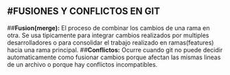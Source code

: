 #**FUSIONES Y CONFLICTOS EN GIT**
---
##**Fusion(merge):**
El proceso de combinar los cambios de una rama en otra. Se usa tipicamente para integrar cambios
realizados por multiples desarrolladores o para consolidar el trabajo realizado en ramas(features)
hacia una rama principal.
##**Conflictos:**
Ocurre cuando git no puede decidir automaticamente como fusionar cambios porque afectan las mismas lineas de un archivo o porque hay conflictos incompatibles.


